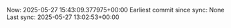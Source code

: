 Now: 2025-05-27 15:43:09.377975+00:00 Earliest commit since sync: None Last sync: 2025-05-27 13:02:53+00:00
